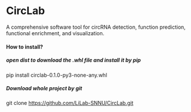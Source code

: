 # CircLab
A comprehensive software tool for circRNA detection,  function prediction, functional enrichment, and visualization.
#### How to install?
##### open dist to download the .whl file and install it by pip
pip install circlab-0.1.0-py3-none-any.whl
##### Download whole project by git
git clone https://github.com/LiLab-SNNU/CircLab.git
